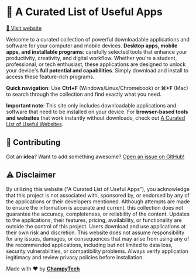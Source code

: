 # 🔨 A Curated List of Useful Apps

<a href="https://champytech.github.io/useful-apps/">🔗 Visit website</a>

Welcome to a curated collection of powerful downloadable applications and software for your computer and mobile devices. <b>Desktop apps, mobile apps, and installable programs</b>: carefully selected tools that enhance your productivity, creativity, and digital workflow. Whether you're a student, professional, or tech enthusiast, these applications are designed to unlock your device's <b>full potential and capabilities</b>. Simply download and install to access these feature-rich programs.

<b>Quick navigation</b>: Use <b>Ctrl+F</b> (Windows/Linux/Chromebook) or <b>⌘+F</b> (Mac) to search through the collection and find exactly what you need.

<b>Important note</b>: This site only includes downloadable applications and software that need to be installed on your device. For <b>browser-based tools and websites</b> that work instantly without downloads, check out <a href="https://champytech.github.io/useful-websites/">A Curated List of Useful Websites</a>.

## 🙏 Contributing
Got an <b>idea</b>? Want to add something awesome? <a href="https://github.com/ChampyTech/useful-apps/issues/new" target="_blank">Open an issue on GitHub!</a>

## ⚠️ Disclaimer
By utilizing this website ("A Curated List of Useful Apps"), you acknowledge that this project is not associated with, sponsored by, or endorsed by any of the applications or their developers mentioned. Although attempts are made to ensure the information is accurate and current, this collection does not guarantee the accuracy, completeness, or reliability of the content. Updates to the applications, their features, pricing, availability, or functionality are outside the control of this project. Users download and use applications at their own risk and discretion. This website does not assume responsibility for any issues, damages, or consequences that may arise from using any of the recommended applications, including but not limited to data loss, security vulnerabilities, or compatibility problems. Always verify application legitimacy and review privacy policies before installation.

Made with ❤️ by <b><a href="https://github.com/ChampyTech" target="_blank">ChampyTech</a></b>